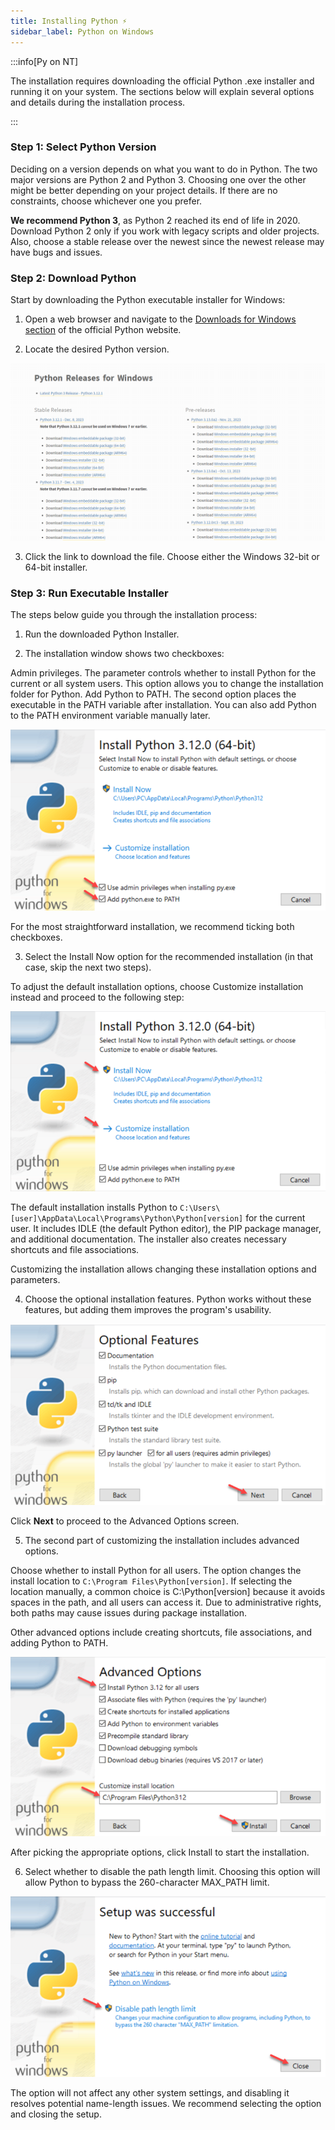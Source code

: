 ```yaml
---
title: Installing Python ⚡️ 
sidebar_label: Python on Windows
---
```


:::info[Py on NT]

The installation requires downloading the official Python .exe installer and running it on your system. The sections below will explain several options and details during the installation process.

:::

### Step 1: Select Python Version
Deciding on a version depends on what you want to do in Python. The two major versions are Python 2 and Python 3. Choosing one over the other might be better depending on your project details. If there are no constraints, choose whichever one you prefer.

**We recommend Python 3**, as Python 2 reached its end of life in 2020. Download Python 2 only if you work with legacy scripts and older projects. Also, choose a stable release over the newest since the newest release may have bugs and issues.

### Step 2: Download Python
Start by downloading the Python executable installer for Windows:

1. Open a web browser and navigate to the [Downloads for Windows section](https://www.python.org/downloads/windows/) of the official Python website.

2. Locate the desired Python version.

![Alt text](../img/py_nt_0.png)

3. Click the link to download the file. Choose either the Windows 32-bit or 64-bit installer.


### Step 3: Run Executable Installer
The steps below guide you through the installation process:

1. Run the downloaded Python Installer.

2. The installation window shows two checkboxes:

Admin privileges. The parameter controls whether to install Python for the current or all system users. This option allows you to change the installation folder for Python.
Add Python to PATH. The second option places the executable in the PATH variable after installation. You can also add Python to the PATH environment variable manually later.

![Alt text](../img/py_nt_1.png)

For the most straightforward installation, we recommend ticking both checkboxes.

3. Select the Install Now option for the recommended installation (in that case, skip the next two steps).

To adjust the default installation options, choose Customize installation instead and proceed to the following step:

![Alt text](../img/py_nt_2.png)

The default installation installs Python to ``C:\Users\[user]\AppData\Local\Programs\Python\Python[version]`` for the current user. It includes IDLE (the default Python editor), the PIP package manager, and additional documentation. The installer also creates necessary shortcuts and file associations.

Customizing the installation allows changing these installation options and parameters.

4. Choose the optional installation features. Python works without these features, but adding them improves the program's usability.


![Alt text](../img/py_nt_3.png)

Click **Next** to proceed to the Advanced Options screen.

5. The second part of customizing the installation includes advanced options.

Choose whether to install Python for all users. The option changes the install location to ``C:\Program Files\Python[version]``. If selecting the location manually, a common choice is C:\Python[version] because it avoids spaces in the path, and all users can access it. Due to administrative rights, both paths may cause issues during package installation.

Other advanced options include creating shortcuts, file associations, and adding Python to PATH.

![Alt text](../img/py_nt_4.png)


After picking the appropriate options, click Install to start the installation.

6. Select whether to disable the path length limit. Choosing this option will allow Python to bypass the 260-character MAX_PATH limit.


![Alt text](../img/py_nt_5.png)

The option will not affect any other system settings, and disabling it resolves potential name-length issues. We recommend selecting the option and closing the setup.

